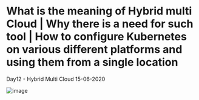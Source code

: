 # What is the meaning of Hybrid multi Cloud | Why there is a need for such tool | How to configure Kubernetes on various different platforms and using them from a single location
Day12 - Hybrid Multi Cloud 15-06-2020

![image](https://user-images.githubusercontent.com/49730521/88451736-ca141d00-ce76-11ea-92dc-5ba42e2c36cc.png)
